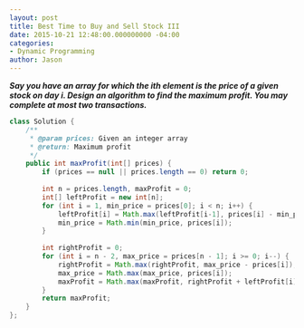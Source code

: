 ```yaml
---
layout: post
title: Best Time to Buy and Sell Stock III
date: 2015-10-21 12:48:00.000000000 -04:00
categories:
- Dynamic Programming
author: Jason
---
```

<p><strong><em>Say you have an array for which the ith element is the price of a given stock on day i. Design an algorithm to find the maximum profit. You may complete at most two transactions.</em></strong></p>

``` java
class Solution {
    /**
     * @param prices: Given an integer array
     * @return: Maximum profit
     */
    public int maxProfit(int[] prices) {
        if (prices == null || prices.length == 0) return 0;
        
        int n = prices.length, maxProfit = 0;
        int[] leftProfit = new int[n];
        for (int i = 1, min_price = prices[0]; i < n; i++) {
            leftProfit[i] = Math.max(leftProfit[i-1], prices[i] - min_price);
            min_price = Math.min(min_price, prices[i]);
        }
        
        int rightProfit = 0;
        for (int i = n - 2, max_price = prices[n - 1]; i >= 0; i--) {
            rightProfit = Math.max(rightProfit, max_price - prices[i]);
            max_price = Math.max(max_price, prices[i]);
            maxProfit = Math.max(maxProfit, rightProfit + leftProfit[i]);
        }
        return maxProfit;
    }
};
```
